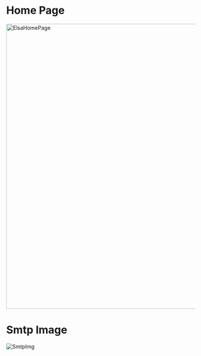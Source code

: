 # Home Page
<img width="761" alt="ElsaHomePage" src="https://user-images.githubusercontent.com/80381121/142635032-30b0e399-1fd5-43cb-acf4-b5358478f7cc.png">

# Smtp Image
![SmtpImg](https://user-images.githubusercontent.com/80381121/142638576-d84b334c-97d6-4156-b76e-fed5d0a9ce30.PNG)
